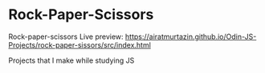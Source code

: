 # Rock-Paper-Scissors
Rock-paper-scissors
Live preview: https://airatmurtazin.github.io/Odin-JS-Projects/rock-paper-sissors/src/index.html


Projects that I make while studying JS
